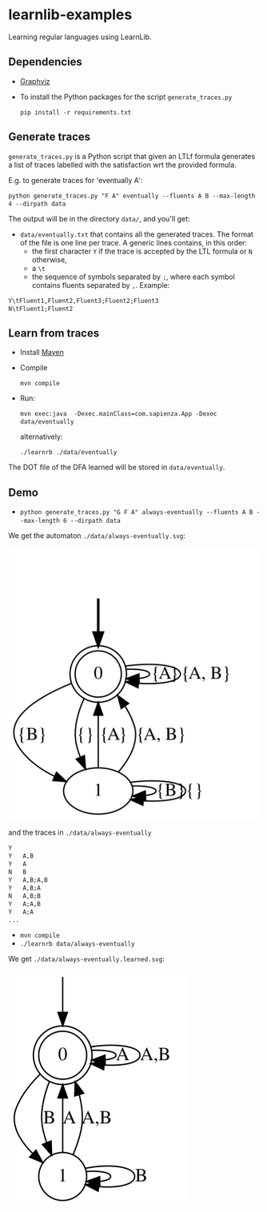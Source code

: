 # learnlib-examples
Learning regular languages using LearnLib.

## Dependencies

- [Graphviz](https://www.graphviz.org/download/)
- To install the Python packages for the script `generate_traces.py` 

      pip install -r requirements.txt

## Generate traces

`generate_traces.py` is a Python script that given an LTLf formula generates
a list of traces labelled with the satisfaction wrt the provided formula.


E.g. to generate traces for 'eventually A':

    python generate_traces.py "F A" eventually --fluents A B --max-length 4 --dirpath data

The output will be in the directory `data/`, and you'll get:

- `data/eventually.txt` that contains all the generated traces. The format of the file is one line per trace.
  A generic lines contains, in this order: 
  - the first character `Y` if the trace is accepted by the LTL formula or `N` otherwise, 
  - a `\t`
  - the sequence of symbols separated by `;`, where each symbol contains fluents separated by `,`. 
  Example:
```
Y\tFluent1,Fluent2,Fluent3;Fluent2;Fluent3
N\tFluent1;Fluent2
```

## Learn from traces

- Install [Maven](https://maven.apache.org/)
- Compile

      mvn compile

- Run:

      mvn exec:java  -Dexec.mainClass=com.sapienza.App -Dexec data/eventually

  alternatively:

      ./learnrb ./data/eventually

The DOT file of the DFA learned will be stored in `data/eventually`.

## Demo

- `python generate_traces.py "G F A" always-eventually --fluents A B --max-length 6 --dirpath data` 

We get the automaton `./data/always-eventually.svg`:

![](./data/always-eventually.svg)

and the traces in `./data/always-eventually`
```
Y	
Y	A,B
Y	A
N	B
Y	A,B;A,B
Y	A,B;A
N	A,B;B
Y	A;A,B
Y	A;A
...
```

- `mvn compile`
- `./learnrb data/always-eventually`

We get `./data/always-eventually.learned.svg`:

![](./data/always-eventually.learned.svg)
